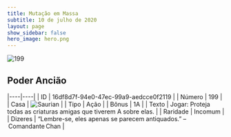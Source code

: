 ```yaml
---
title: Mutação em Massa
subtitle: 10 de julho de 2020
layout: page
show_sidebar: false
hero_image: hero.png
---
```


![199](https://cdn.keyforgegame.com/media/card_front/pt/479_199_J87P7JX7P9Q_pt.png)

## Poder Ancião

|----|----|
| ID | 16df8d7f-94e0-47ec-99a9-aedcce0f2119 |
| Número | 199 |
| Casa | ![Saurian](https://archonarcana.com/images/thumb/9/9e/Saurian_P.png/22px-Saurian_P.png "Sauro") |
| Tipo | Ação |
| Bônus | 1A |
| Texto | Jogar: Proteja todas as criaturas amigas que tiverem A sobre elas. |
| Raridade | Incomum |
| Dizeres | “Lembre-se, eles apenas se parecem antiquados.” – Comandante Chan |

